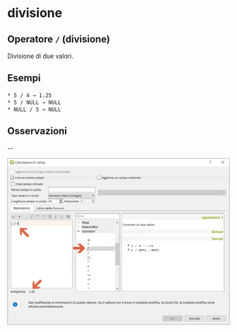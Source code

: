 # divisione

## Operatore `/` \(divisione\)

Divisione di due valori.

## Esempi

```text
* 5 / 4 → 1.25
* 5 / NULL → NULL
* NULL / 5 → NULL
```

## Osservazioni

--

![](../../../.gitbook/assets/divisione1%20%281%29.png)

